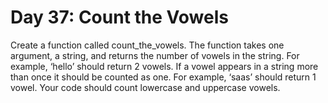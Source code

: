 # Day 37: Count the Vowels
Create a function called count_the_vowels. The function
takes one argument, a string, and returns the number of vowels
in the string. For example, ‘hello’ should return 2 vowels. If a
vowel appears in a string more than once it should be counted
as one. For example, ‘saas’ should return 1 vowel. Your code
should count lowercase and uppercase vowels.